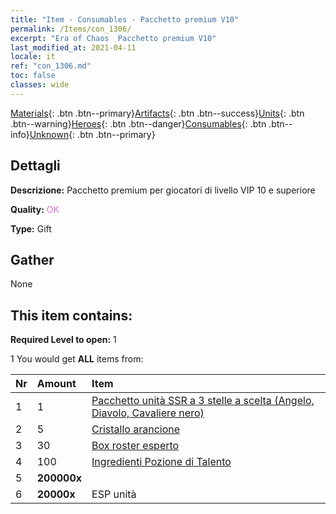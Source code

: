 ```yaml
---
title: "Item - Consumables - Pacchetto premium V10"
permalink: /Items/con_1306/
excerpt: "Era of Chaos  Pacchetto premium V10"
last_modified_at: 2021-04-11
locale: it
ref: "con_1306.md"
toc: false
classes: wide
---
```

 [Materials](/it/Items/){: .btn .btn--primary}[Artifacts](/it/Items/Artifacts/){: .btn .btn--success}[Units](/it/Items/Units/){: .btn .btn--warning}[Heroes](/it/Items/Heroes/){: .btn .btn--danger}[Consumables](/it/Items/Consumables/){: .btn .btn--info}[Unknown](/it/Items/Unknown/){: .btn .btn--primary}

## Dettagli
 **Descrizione:** Pacchetto premium per giocatori di livello VIP 10 e superiore

 **Quality:** <span style="color: #DA70D6">OK</span>

 **Type:** Gift

## Gather

  None

## This item contains:

 **Required Level to open:** 1

 1 You would get **ALL** items  from:

  | Nr | Amount |     Item    |
  |:---|:-------|:------------|
  | 1 | 1 | [Pacchetto unità SSR a 3 stelle a scelta (Angelo, Diavolo, Cavaliere nero)](/it/Items/con_1320/) | 
  | 2 | 5 | [Cristallo arancione](/it/Items/con_730/) | 
  | 3 | 30 | [Box roster esperto](/it/Items/con_776/) | 
  | 4 | 100 | [Ingredienti Pozione di Talento](/it/Items/con_1120/) | 
  | 5 |  **200000x** | <i class="fas fa-coins"/> |  | 
  | 6 |  **20000x** | ESP unità |  | 
